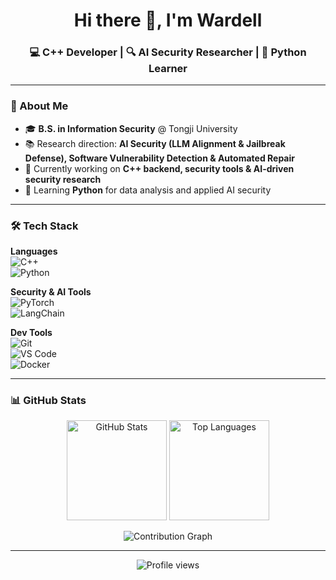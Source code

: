 <h1 align="center">Hi there 👋, I'm Wardell</h1>
<h3 align="center">💻 C++ Developer | 🔍 AI Security Researcher | 🌱 Python Learner</h3>

---

### 🚀 About Me
- 🎓 **B.S. in Information Security** @ Tongji University  
- 📚 Research direction: **AI Security (LLM Alignment & Jailbreak Defense), Software Vulnerability Detection & Automated Repair**  
- 🔭 Currently working on **C++ backend, security tools & AI-driven security research**  
- 🌱 Learning **Python** for data analysis and applied AI security  

---

### 🛠 Tech Stack

**Languages**  
![C++](https://img.shields.io/badge/-C++-00599C?style=flat-square&logo=cplusplus)  
![Python](https://img.shields.io/badge/-Python-3776AB?style=flat-square&logo=python)  

**Security & AI Tools**  
![PyTorch](https://img.shields.io/badge/-PyTorch-EE4C2C?style=flat-square&logo=pytorch)  
![LangChain](https://img.shields.io/badge/-LangChain-121212?style=flat-square)  

**Dev Tools**  
![Git](https://img.shields.io/badge/-Git-F05032?style=flat-square&logo=git)  
![VS Code](https://img.shields.io/badge/-VS%20Code-007ACC?style=flat-square&logo=visual-studio-code)  
![Docker](https://img.shields.io/badge/-Docker-2496ED?style=flat-square&logo=docker)  

---

### 📊 GitHub Stats

<p align="center">
  <img src="https://github-readme-stats.vercel.app/api?username=Wardell-H&show_icons=true&theme=tokyonight&hide_border=true" alt="GitHub Stats" height="160"/>
  <img src="https://github-readme-stats.vercel.app/api/top-langs/?username=Wardell-H&layout=compact&theme=tokyonight&hide_border=true" alt="Top Languages" height="160"/>
</p>

<p align="center">
  <img src="https://github-readme-activity-graph.vercel.app/graph?username=Wardell-H&theme=tokyo-night&hide_border=true" alt="Contribution Graph"/>
</p>

---

<p align="center">
  <img src="https://komarev.com/ghpvc/?username=Wardell-H&color=blue&style=flat-square&label=Profile+Views" alt="Profile views"/>
</p>
